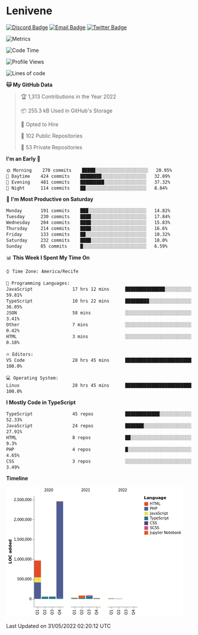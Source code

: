 # Lenivene

[![Discord Badge](https://img.shields.io/badge/-Lenivene%230715-black?style=flat-square&logo=Discord&logoColor=white)](http://discord.com/)
[![Email Badge](https://img.shields.io/badge/-lenivene@msn.com-black?style=flat-square&logo=Gmail&logoColor=white&link=mailto:lenivene@msn.com)](mailto:lenivene@msn.com)
[![Twitter Badge](https://img.shields.io/badge/-@enevinel-black?style=flat-square&logo=twitter&logoColor=white&link=https://twitter.com/enevinel)](https://twitter.com/enevinel)

<!-- https://github-readme-stats.vercel.app/api?username=lenivene&show_icons=true -->

<img src="https://metrics.lecoq.io/lenivene?template=classic&config.timezone=America%2FRecife" alt="Metrics" />

<!--START_SECTION:waka-->
![Code Time](http://img.shields.io/badge/Code%20Time-257%20hrs%2026%20mins-blue)

![Profile Views](http://img.shields.io/badge/Profile%20Views-1-blue)

![Lines of code](https://img.shields.io/badge/From%20Hello%20World%20I%27ve%20Written-4%20Million%20lines%20of%20code-blue)

**🐱 My GitHub Data** 

> 🏆 1,313 Contributions in the Year 2022
 > 
> 📦 255.3 kB Used in GitHub's Storage 
 > 
> 💼 Opted to Hire
 > 
> 📜 102 Public Repositories 
 > 
> 🔑 53 Private Repositories  
 > 
**I'm an Early 🐤** 

```text
🌞 Morning    270 commits    █████░░░░░░░░░░░░░░░░░░░░   20.95% 
🌆 Daytime    424 commits    ████████░░░░░░░░░░░░░░░░░   32.89% 
🌃 Evening    481 commits    █████████░░░░░░░░░░░░░░░░   37.32% 
🌙 Night      114 commits    ██░░░░░░░░░░░░░░░░░░░░░░░   8.84%

```
📅 **I'm Most Productive on Saturday** 

```text
Monday       191 commits    ███░░░░░░░░░░░░░░░░░░░░░░   14.82% 
Tuesday      230 commits    ████░░░░░░░░░░░░░░░░░░░░░   17.84% 
Wednesday    204 commits    ████░░░░░░░░░░░░░░░░░░░░░   15.83% 
Thursday     214 commits    ████░░░░░░░░░░░░░░░░░░░░░   16.6% 
Friday       133 commits    ██░░░░░░░░░░░░░░░░░░░░░░░   10.32% 
Saturday     232 commits    ████░░░░░░░░░░░░░░░░░░░░░   18.0% 
Sunday       85 commits     █░░░░░░░░░░░░░░░░░░░░░░░░   6.59%

```


📊 **This Week I Spent My Time On** 

```text
⌚︎ Time Zone: America/Recife

💬 Programming Languages: 
JavaScript               17 hrs 12 mins      ███████████████░░░░░░░░░░   59.81% 
TypeScript               10 hrs 22 mins      █████████░░░░░░░░░░░░░░░░   36.05% 
JSON                     58 mins             ░░░░░░░░░░░░░░░░░░░░░░░░░   3.41% 
Other                    7 mins              ░░░░░░░░░░░░░░░░░░░░░░░░░   0.42% 
HTML                     3 mins              ░░░░░░░░░░░░░░░░░░░░░░░░░   0.18%

🔥 Editors: 
VS Code                  28 hrs 45 mins      █████████████████████████   100.0%

💻 Operating System: 
Linux                    28 hrs 45 mins      █████████████████████████   100.0%

```

**I Mostly Code in TypeScript** 

```text
TypeScript               45 repos            █████████████░░░░░░░░░░░░   52.33% 
JavaScript               24 repos            ███████░░░░░░░░░░░░░░░░░░   27.91% 
HTML                     8 repos             ██░░░░░░░░░░░░░░░░░░░░░░░   9.3% 
PHP                      4 repos             █░░░░░░░░░░░░░░░░░░░░░░░░   4.65% 
CSS                      3 repos             ░░░░░░░░░░░░░░░░░░░░░░░░░   3.49%

```


**Timeline**

![Chart not found](https://raw.githubusercontent.com/lenivene/lenivene/master/charts/bar_graph.png) 


 Last Updated on 31/05/2022 02:20:12 UTC
<!--END_SECTION:waka-->